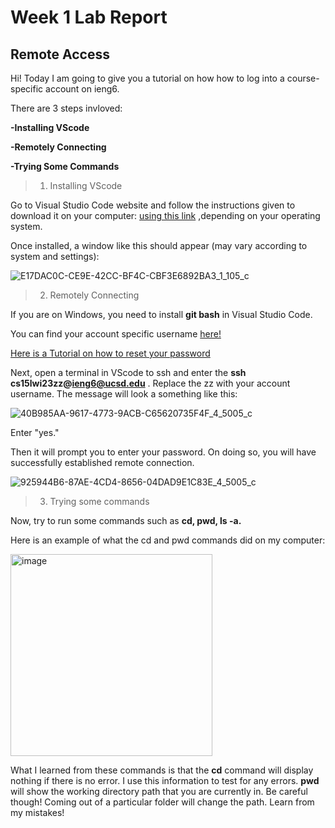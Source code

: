 # **Week 1 Lab Report**
## **Remote Access**
Hi! Today I am going to give you a tutorial on how how to log into a course-specific account on ieng6.

There are 3 steps invloved:

**-Installing VScode**

**-Remotely Connecting**

**-Trying Some Commands**


>1. Installing VScode

 Go to Visual Studio Code website and follow the instructions given to download it on your computer: [using this link](https://code.visualstudio.com/) ,depending on your operating system.
 
 Once installed, a window like this should appear (may vary according to system and settings):
 
![E17DAC0C-CE9E-42CC-BF4C-CBF3E6892BA3_1_105_c](https://user-images.githubusercontent.com/122485765/212500505-451baea7-88c6-4b81-96de-e914c109b4d7.jpeg)


>2. Remotely Connecting

If you are on Windows, you need to install **git bash** in Visual Studio Code.

You can find your account specific username [here!](https://sdacs.ucsd.edu/~icc/index.php)

[Here is a Tutorial on how to reset your password](https://docs.google.com/document/d/1hs7CyQeh-MdUfM9uv99i8tqfneos6Y8bDU0uhn1wqho/edit)

Next, open a terminal in VScode to ssh and enter the **ssh cs15lwi23zz@ieng6@ucsd.edu** . Replace the zz with your account username. The message will look a something like this:

![40B985AA-9617-4773-9ACB-C65620735F4F_4_5005_c](https://user-images.githubusercontent.com/122485765/212501137-ec79bc1d-91e0-443c-91f7-ac5a6d4aa015.jpeg)


Enter "yes."

Then it will prompt you to enter your password. On doing so, you will have successfully established remote connection.

![925944B6-87AE-4CD4-8656-04DAD9E1C83E_4_5005_c](https://user-images.githubusercontent.com/122485765/212501169-7a9fed02-cfe9-4bb3-9bc5-660655598204.jpeg)



>3. Trying some commands

Now, try to run some commands such as **cd, pwd, ls -a.**

Here is an example of what the cd and pwd commands did on my computer:

<img width="323" alt="image" src="https://user-images.githubusercontent.com/122485765/212501242-590b9dec-bede-4dbe-9f55-9c869ddcc677.png">

What I learned from these commands is that the **cd** command will display nothing if there is no error. I use this information to test for any errors.
**pwd** will show the working directory path that you are currently in. Be careful though! Coming out of a particular folder will change the path. Learn from my mistakes!

